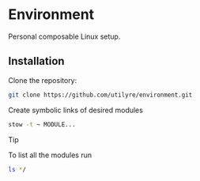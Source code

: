 # Environment

Personal composable Linux setup.

## Installation

Clone the repository:

```bash
git clone https://github.com/utilyre/environment.git
```

Create symbolic links of desired modules

```bash
stow -t ~ MODULE...
```

> [!TIP]
>
> To list all the modules run
>
> ```bash
> ls */
> ```
